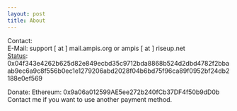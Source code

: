 ```yaml
---
layout: post
title: About
---
```


Contact:  
E-Mail: support [ at ] mail.ampis.org or ampis [ at ] riseup.net  
[Status](https://status.im/): 0x04f343e4262b625d82e849ecbd35c9712bda8868b524d2dbd4782f2bbaab9ec6a9c8f556b0ec1e1279206abd2028f04b6bd75f96ca89f0952bf24db2188e0ef569  

Donate:
Ethereum: 0x9a06a012599AE5ee272b240fCb37DF4f50b9dD0b  
Contact me if you want to use another payment method.  
